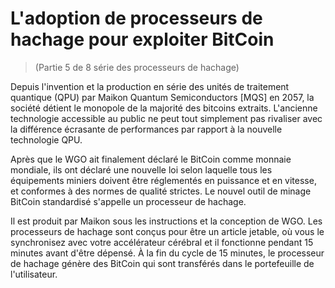 # L'adoption de processeurs de hachage pour exploiter BitCoin
> (Partie 5 de 8 série des processeurs de hachage)

Depuis l'invention et la production en série des unités de traitement quantique (QPU) par Maikon Quantum Semiconductors [MQS] en 2057, la société détient le monopole de la majorité des bitcoins extraits. L'ancienne technologie accessible au public ne peut tout simplement pas rivaliser avec la différence écrasante de performances par rapport à la nouvelle technologie QPU. 

Après que le WGO ait finalement déclaré le BitCoin comme monnaie mondiale, ils ont déclaré une nouvelle loi selon laquelle tous les équipements miniers doivent être réglementés en puissance et en vitesse, et conformes à des normes de qualité strictes. Le nouvel outil de minage BitCoin standardisé s'appelle un processeur de hachage.

Il est produit par Maikon sous les instructions et la conception de WGO. Les processeurs de hachage sont conçus pour être un article jetable, où vous le synchronisez avec votre accélérateur cérébral et il fonctionne pendant 15 minutes avant d'être dépensé. À la fin du cycle de 15 minutes, le processeur de hachage génère des BitCoin qui sont transférés dans le portefeuille de l'utilisateur.
